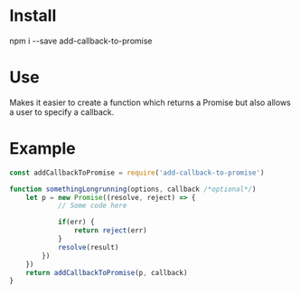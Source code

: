 # Install

npm i --save add-callback-to-promise

# Use

Makes it easier to create a function which returns a Promise but also allows 
a user to specify a callback.

# Example

```js
const addCallbackToPromise = require('add-callback-to-promise')

function somethingLongrunning(options, callback /*optional*/)
	let p = new Promise((resolve, reject) => {
			// Some code here

			if(err) {
				return reject(err)
			}
			resolve(result)
		})
	})
	return addCallbackToPromise(p, callback)
}
```